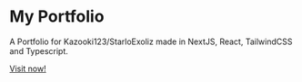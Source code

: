 # My Portfolio

A Portfolio for Kazooki123/StarloExoliz made in NextJS, React, TailwindCSS and Typescript.

[Visit now!](https://starloexoliz.pro)
